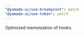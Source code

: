 ```yaml
---
"@yamada-ui/use-breakpoint": patch
"@yamada-ui/use-token": patch
---
```


Optimized memoization of hooks.
